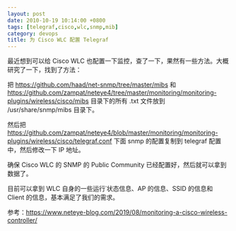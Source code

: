 ```yaml
---
layout: post
date: 2010-10-19 10:14:00 +0800
tags: [telegraf,cisco,wlc,snmp,mib]
category: devops
title: 为 Cisco WLC 配置 Telegraf
---
```


最近想到可以给 Cisco WLC 也配置一下监控，查了一下，果然有一些方法。大概研究了一下，找到了方法：

把 https://github.com/haad/net-snmp/tree/master/mibs 和 https://github.com/zampat/neteye4/tree/master/monitoring/monitoring-plugins/wireless/cisco/mibs 目录下的所有 .txt 文件放到 /usr/share/snmp/mibs 目录下。

然后把 https://github.com/zampat/neteye4/blob/master/monitoring/monitoring-plugins/wireless/cisco/telegraf.conf 下面 snmp 的配置复制到 telegraf 配置中，然后修改一下 IP 地址。

确保 Cisco WLC 的 SNMP 的 Public Community 已经配置好，然后就可以拿到数据了。

目前可以拿到 WLC 自身的一些运行˙状态信息、AP 的信息、SSID 的信息和 Client 的信息，基本满足了我们的需求。

参考：https://www.neteye-blog.com/2019/08/monitoring-a-cisco-wireless-controller/